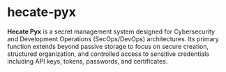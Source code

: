 # hecate-pyx
**Hecate Pyx** is a secret management system designed for Cybersecurity and Development Operations (SecOps/DevOps) architectures. Its primary function extends beyond passive storage to focus on secure creation, structured organization, and controlled access to sensitive credentials including API keys, tokens, passwords, and certificates.
